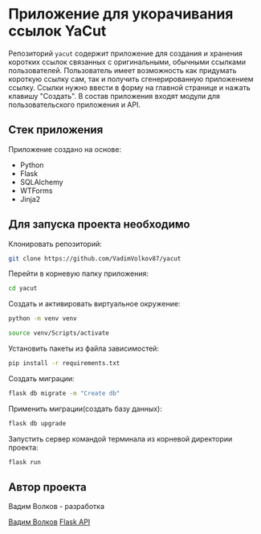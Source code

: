 # Приложение для укорачивания ссылок YaCut

Репозиторий `yacut` содержит приложение для создания и хранения коротких ссылок связанных с оригинальными, обычными ссылками пользователей. Пользователь имеет возможность как придумать короткую ссылку сам, так и получить сгенерированную приложением ссылку. Ссылки нужно ввести в форму на главной странице и нажать клавишу "Создать". В состав приложения входят модули для пользовательского приложения и API.

## Стек приложения

Приложение создано на основе:

* Python
* Flask
* SQLAlchemy
* WTForms
* Jinja2

## Для запуска проекта необходимо

Клонировать репозиторий:

```bash
git clone https://github.com/VadimVolkov87/yacut
```

Перейти в корневую папку приложения:

```bash
cd yacut
```

Создать и активировать виртуальное окружение:

```bash
python -m venv venv
```

```bash
source venv/Scripts/activate
```

Установить пакеты из файла зависимостей:

```bash
pip install -r requirements.txt
```

Создать миграции:

```bash
flask db migrate -m "Create db"
```

Применить миграции(создать базу данных):

```bash
flask db upgrade
```

Запустить сервер командой терминала из корневой директории проекта:

```bash
flask run
```

## Автор проекта

Вадим Волков - разработка

[Вадим Волков](https://github.com/VadimVolkov87/)
[Flask API](https://flask.palletsprojects.com/en/stable/api/#)
